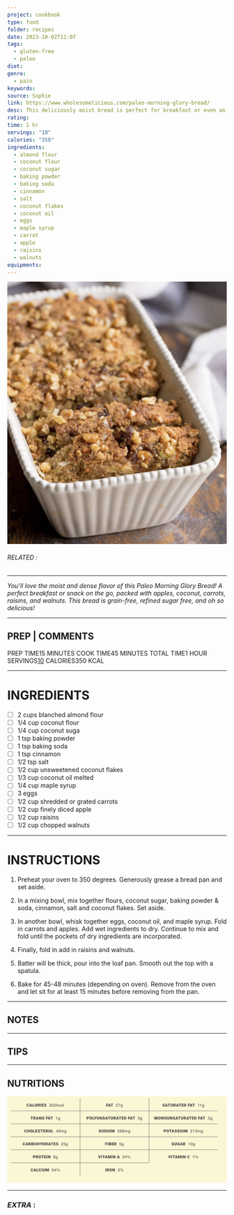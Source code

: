 ```yaml
---
project: cookbook
type: food
folder: recipes
date: 2023-10-02T11:07
tags:
  - gluten-free
  - paleo
diet: 
genre:
  - pain
keywords: 
source: Sophie
link: https://www.wholesomelicious.com/paleo-morning-glory-bread/
desc: This deliciously moist bread is perfect for breakfast or even an afternoon treat! It's loaded with apples, raisins, carrots, nuts, and so much more! Paleo and Gluten-Free.
rating: 
time: 1 hr
servings: "10"
calories: "350"
ingredients:
  - almond flour
  - coconut flour
  - coconut sugar
  - baking powder
  - baking soda
  - cinnamon
  - salt
  - coconut flakes
  - coconut oil
  - eggs
  - maple syrup
  - carrot
  - apple
  - raisins
  - walnuts
equipments:
---
```


![IMAGE](image_693.png)

###### *RELATED* : 
---
_You’ll love the moist and dense flavor of this Paleo Morning Glory Bread! A perfect breakfast or snack on the go, packed with apples, coconut, carrots, raisins, and walnuts. This bread is grain-free, refined sugar free, and oh so delicious!_

---
## PREP | COMMENTS

PREP TIME15 MINUTES
COOK TIME45 MINUTES
TOTAL TIME1 HOUR
SERVINGS[10](https://www.wholesomelicious.com/paleo-morning-glory-bread/#)
CALORIES350 KCAL

---
# INGREDIENTS

- [ ] 2 cups blanched almond flour
- [ ] 1/4 cup coconut flour
- [ ] 1/4 cup coconut suga
- [ ] 1 tsp baking powder
- [ ] 1 tsp baking soda
- [ ] 1 tsp cinnamon
- [ ] 1/2 tsp salt
- [ ] 1/2 cup unsweetened coconut flakes
- [ ] 1/3 cup coconut oil melted
- [ ] 1/4 cup maple syrup
- [ ] 3 eggs
- [ ] 1/2 cup shredded or grated carrots
- [ ] 1/2 cup finely diced apple
- [ ] 1/2 cup raisins
- [ ] 1/2 cup chopped walnuts

---
# INSTRUCTIONS

1. Preheat your oven to 350 degrees. Generously grease a bread pan and set aside.
    
2. In a mixing bowl, mix together flours, coconut sugar, baking powder & soda, cinnamon, salt and coconut flakes. Set aside.
    
3. In another bowl, whisk together eggs, coconut oil, and maple syrup. Fold in carrots and apples. Add wet ingredients to dry. Continue to mix and fold until the pockets of dry ingredients are incorporated.
    
4. Finally, fold in add in raisins and walnuts.
    
5. Batter will be thick, pour into the loaf pan. Smooth out the top with a spatula.
    
6. Bake for 45-48 minutes (depending on oven). Remove from the oven and let sit for at least 15 minutes before removing from the pan.

---
## NOTES



---
## TIPS



---
## NUTRITIONS

![IMAGE](image_694.png)


---
### *EXTRA* :



